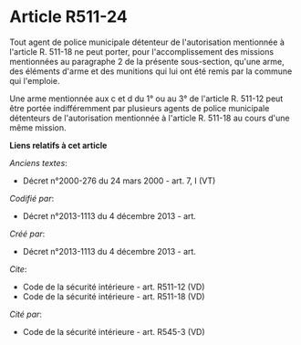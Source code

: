 # Article R511-24

Tout agent de police municipale détenteur de l'autorisation mentionnée à l'article R. 511-18 ne peut porter, pour
l'accomplissement des missions mentionnées au paragraphe 2 de la présente sous-section, qu'une arme, des éléments d'arme et
des munitions qui lui ont été remis par la commune qui l'emploie. 

Une arme mentionnée aux c et d du 1° ou au 3° de l'article R. 511-12 peut être portée indifféremment par plusieurs agents de
police municipale détenteurs de l'autorisation mentionnée à l'article R. 511-18 au cours d'une même mission.

**Liens relatifs à cet article**

_Anciens textes_:

  - Décret n°2000-276 du 24 mars 2000 - art. 7, I (VT)

_Codifié par_:

  - Décret n°2013-1113 du 4 décembre 2013 - art.

_Créé par_:

  - Décret n°2013-1113 du 4 décembre 2013 - art.

_Cite_:

  - Code de la sécurité intérieure - art. R511-12 (VD)
  - Code de la sécurité intérieure - art. R511-18 (VD)

_Cité par_:

  - Code de la sécurité intérieure - art. R545-3 (VD)
